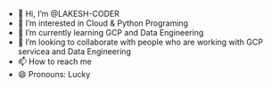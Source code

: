 - 👋 Hi, I’m @LAKESH-CODER
- 👀 I’m interested in Cloud & Python Programing
- 🌱 I’m currently learning GCP and Data Engineering 
- 💞️ I’m looking to collaborate with people who are working with GCP servicea and Data Engineering
- 📫 How to reach me 
- 😄 Pronouns: Lucky

<!---
LAKESH-CODER/LAKESH-CODER is a ✨ special ✨ repository because its `README.md` (this file) appears on your GitHub profile.
You can click the Preview link to take a look at your changes.
--->

